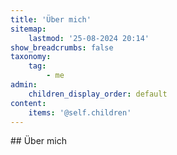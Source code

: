 ```yaml
---
title: 'Über mich'
sitemap:
    lastmod: '25-08-2024 20:14'
show_breadcrumbs: false
taxonomy:
    tag:
        - me
admin:
    children_display_order: default
content:
    items: '@self.children'
---
```


<p>## &Uuml;ber mich</p>
